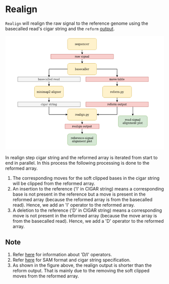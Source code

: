 # Realign

`Realign` will realign the raw signal to the reference genome using the basecalled read's cigar string and the `reform` [output](reform.md).

![image](figures/realign/realign.png)

In realign step cigar string and the reformed array is iterated from start to end in parallel. In this process the following processing is done to the reformed array.
1. The corresponding moves for the soft clipped bases in the cigar string will be clipped from the reformed array.
2. An insertion to the reference ('I' in CIGAR string) means a corresponding base is not present in the reference but a move is present in the reformed array (because the reformed array is from the basecalled read). Hence, we add an 'I' operator to the reformed array.
3. A deletion to the reference ('D' in CIGAR string) means a corresponding move is not present in the reformed array (because the move array is from the basecalled read). Hence, we add a 'D' operator to the reformed array.

## Note
1. Refer [here](https://hasindu2008.github.io/f5c/docs/output#ss-tag) for information about 'D/I' operators.
2. Refer [here](https://samtools.github.io/hts-specs/SAMv1.pdf) for SAM format and cigar string specification.
3. As shown in the figure above, the realign output is shorter than the reform output. That is mainly due to the removing the soft clipped moves from the reformed array.
